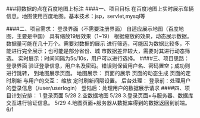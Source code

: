 ###将数据的点在百度地图上标注
####一、项目目标
在百度地图上实时展示车辆信息。地图使用百度地图。基本技术：jsp，servlet,mysql等

####二、项目需求：
登录界面（不需要注册界面）
自适应展示地图（百度地图，主要是中国）
具有缩放19层效果（1~19）
根据缩放的效果，动态展示数据。数据量可能在几十万个。需要对数据的展示	进行筛选，可能因为数据比较多，不能进行完全展示；也可能是部分省份、城	市数据差异较大，需要对其进行动态筛选。
实时展示：时间间隔为5s/10s，用户可以进行选择。
####三、项目思路：
登录界面
验证登录信息，用户名及密码。错误则保留用户名、密码置空；成功则进行跳转，	到地图展示页面。
地图展示：
页面的展示
页面的动态生成
页面的定时刷新
与用户的交互：
缩放
定时刷新间隔设置。
后台处理：
登录前：处理用户的登录信息（/user/userlogin）
登陆后：处理用户的数据展示请求
####四、项目计划安排：
1.登录页面		5/28
2.空数据地图		5/28
3.登录页面+与服务器、数据库交互进行验证信息。		5/29
4.地图页面+服务器从数据库得到的数据返回到前端。		6/1
